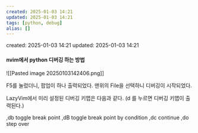 ```yaml
---
created: 2025-01-03 14:21
updated: 2025-01-03 14:21
tags: [python, debug]
alias: []
---
```


created: 2025-01-03 14:21
updated: 2025-01-03 14:21

#### nvim에서 python 디버깅 하는 방법

![[Pasted image 20250103142406.png]]


F5를 눌렀더니, 팝업이 하나 출력되었다.
맨위의 File을 선택하니 디버깅이 시작되었다.

LazyVim에서 미리 설정된 디버깅 키맵은 다음과 같다. (<leader>d 를 누르면 디버깅 키맵이 출력된다.)

,db           toggle break point
,dB           toggle break point by condition
,dc           continue
,do           step over
